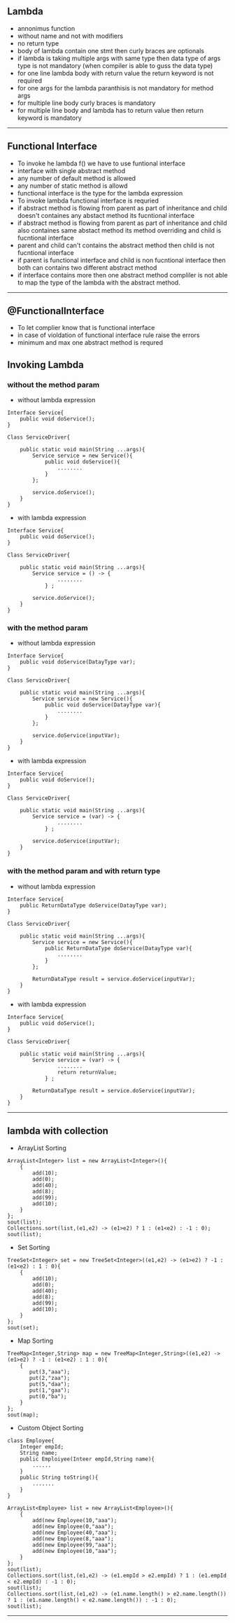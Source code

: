 ## Lambda
* annonimus function 
* without name and not with modifiers
* no return type  
* body of lambda contain one stmt then curly braces are optionals 
* if lambda is taking multiple args with same type then data type of args type is not mandatory (when compiler is able to guss the data type)
* for one line lambda body with return value the return keyword is not required 
* for one args for the lambda paranthisis is not mandatory for method args 
* for multiple line body curly braces is mandatory 
* for multiple line body and lambda has to return value then return keyword is mandatory 

---

## Functional Interface 
* To invoke he lambda f() we have to use funtional interface 
* interface with single abstract method 
* any number of default method is allowed 
* any number of static method is allowd  
* functional interface is the type for the lambda expression 
* To invoke lambda functional interface is requried 
* if abstract method is flowing from parent as part of inheritance and child doesn't containes any abstact method its fucntional interface 
* if abstract method is flowing from parent as part of inheritance and child also containes same abstact method its method overriding and child is fucntional interface 
* parent and child can't contains the abstract method then child is not fucntional interface 
* if parent is functional interface and child is non fucntional interface then both can contains two different abstract method
* if interface contains more then one abstract method compliler is not able to map the type of the lambda with the abstract method.
---

## @FunctionalInterface 
* To let complier know that is functional interface 
* in case of violdation of functional interface rule raise the errors 
* minimum and max one abstract method is requred 

## Invoking Lambda 

### without the method param 

* without lambda expression 
```
Interface Service{
    public void doService();
}

Class ServiceDriver{

	public static void main(String ...args){
		Service service = new Service(){
			public void doService(){
				........
			}
		};

		service.doService();
	}
}
```
* with lambda expression 
```
Interface Service{
    public void doService();
}

Class ServiceDriver{

	public static void main(String ...args){
		Service service = () -> {
				........
			} ;

		service.doService();
	}
}
```

### with the method param 

* without lambda expression 
```
Interface Service{
    public void doService(DatayType var);
}

Class ServiceDriver{

	public static void main(String ...args){
		Service service = new Service(){
			public void doService(DatayType var){
				........
			}
		};

		service.doService(inputVar);
	}
}
```
* with lambda expression 
```
Interface Service{
    public void doService();
}

Class ServiceDriver{

	public static void main(String ...args){
		Service service = (var) -> {
				........
			} ;

		service.doService(inputVar);
	}
}
```

### with the method param and with return type

* without lambda expression 
```
Interface Service{
    public ReturnDataType doService(DatayType var);
}

Class ServiceDriver{

	public static void main(String ...args){
		Service service = new Service(){
			public ReturnDataType doService(DatayType var){
				........
			}
		};

		ReturnDataType result = service.doService(inputVar);
	}
}
```
* with lambda expression 
```
Interface Service{
    public void doService();
}

Class ServiceDriver{

	public static void main(String ...args){
		Service service = (var) -> {
				........
				return returnValue;
			} ;

		ReturnDataType result = service.doService(inputVar);
	}
}
```

---

## lambda with collection 
* ArrayList Sorting 
```
ArrayList<Integer> list = new ArrayList<Integer>(){
	{
		add(10);
		add(0);
		add(40);
		add(8);
		add(99);
		add(10);
	}
};
sout(list);
Collections.sort(list,(e1,e2) -> (e1>e2) ? 1 : (e1<e2) : -1 : 0);
sout(list);
```

* Set Sorting 
```
TreeSet<Integer> set = new TreeSet<Integer>((e1,e2) -> (e1>e2) ? -1 : (e1<e2) : 1 : 0){
	{
		add(10);
		add(0);
		add(40);
		add(8);
		add(99);
		add(10);
	}
};
sout(set);
```

* Map Sorting 
```
TreeMap<Integer,String> map = new TreeMap<Integer,String>((e1,e2) -> (e1>e2) ? -1 : (e1<e2) : 1 : 0){
	{
       put(3,"aaa");
       put(2,"zaa");
       put(5,"daa");
       put(1,"gaa");
       put(0,"ba");
	}
};
sout(map);

```
* Custom Object Sorting 
```
class Employee{
	Integer empId;
	String name;
	public Emploiyee(Inteer empId,String name){
		......
	}
	public String toString(){
		.......
	}
}

ArrayList<Employee> list = new ArrayList<Employee>(){
	{
		add(new Employee(10,"aaa");
		add(new Employee(0,"aaa");
		add(new Employee(40,"aaa");
		add(new Employee(8,"aaa");
		add(new Employee(99,"aaa");
		add(new Employee(10,"aaa");
	}
};
sout(list);
Collections.sort(list,(e1,e2) -> (e1.empId > e2.empId) ? 1 : (e1.empId < e2.empId) : -1 : 0);
sout(list);
Collections.sort(list,(e1,e2) -> (e1.name.length() > e2.name.length()) ? 1 : (e1.name.length() < e2.name.length()) : -1 : 0);
sout(list);
```

---




